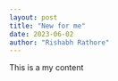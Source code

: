 ```yaml
---
layout: post
title: "New for me"
date: 2023-06-02
author: "Rishabh Rathore"
---
```


This is a my content